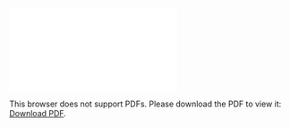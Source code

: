 <object data="christ-in-song/CIS1908pdfs/651.pdf" type="application/pdf" width="100%" height="1024px">
    <embed src="christ-in-song/CIS1908pdfs/651.pdf">
        <p>This browser does not support PDFs. Please download the PDF to view it: <a href="christ-in-song/CIS1908pdfs/651.pdf">Download PDF</a>.</p>
    </embed>
</object>
